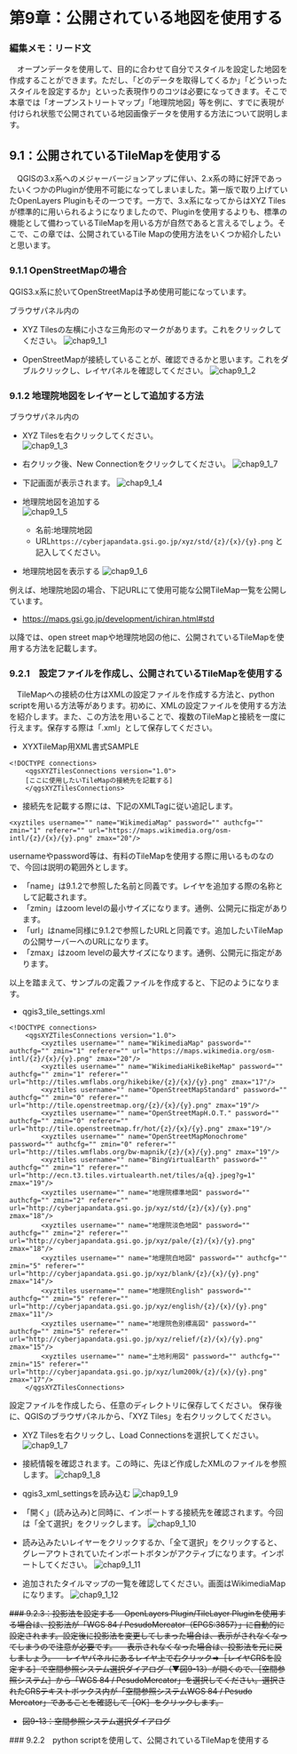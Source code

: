 # 第9章：公開されている地図を使用する

### 編集メモ：リード文
　オープンデータを使用して、目的に合わせて自分でスタイルを設定した地図を作成することができます。ただし、「どのデータを取得してくるか」「どういったスタイルを設定するか」といった表現作りのコツは必要になってきます。そこで本章では「オープンストリートマップ」「地理院地図」等を例に、すでに表現が付けられ状態で公開されている地図画像データを使用する方法について説明します。

## 9.1：公開されているTileMapを使用する
　QGISの3.x系へのメジャーバージョンアップに伴い、2.x系の時に好評であったいくつかのPluginが使用不可能になってしまいました。第一版で取り上げていたOpenLayers Pluginもその一つです。一方で、3.x系になってからはXYZ Tilesが標準的に用いられるようになりましたので、Pluginを使用するよりも、標準の機能として備わっているTileMapを用いる方が自然であると言えるでしょう。そこで、この章では、公開されているTile Mapの使用方法をいくつか紹介したいと思います。

### 9.1.1 OpenStreetMapの場合
QGIS3.x系に於いてOpenStreetMapは予め使用可能になっています。

ブラウザパネル内の

- XYZ Tilesの左横に小さな三角形のマークがあります。これをクリックしてください。
![chap9_1_1](img/chap9_1_1.png)

- OpenStreetMapが接続していることが、確認できるかと思います。これをダブルクリックし、レイヤパネルを確認してください。
![chap9_1_2](img/chap9_1_2.png)

### 9.1.2 地理院地図をレイヤーとして追加する方法
ブラウザパネル内の
- XYZ Tilesを右クリックしてください。  
![chap9_1_3](img/chap9_1_3.png)


- 右クリック後、New Connectionをクリックしてください。
![chap9_1_7](img/chap9_1_7.png)   

- 下記画面が表示されます。
![chap9_1_4](img/chap9_1_4.png)  


- 地理院地図を追加する  
![chap9_1_5](img/chap9_1_5.png)
	- 名前:地理院地図
	- URL```https://cyberjapandata.gsi.go.jp/xyz/std/{z}/{x}/{y}.png```
と記入してください。


- 地理院地図を表示する
![chap9_1_6](img/chap9_1_6.png)

例えば、地理院地図の場合、下記URLにて使用可能な公開TileMap一覧を公開しています。
- https://maps.gsi.go.jp/development/ichiran.html#std

以降では、open street mapや地理院地図の他に、公開されているTileMapを使用する方法を記載します。

### 9.2.1　設定ファイルを作成し、公開されているTileMapを使用する
　TileMapへの接続の仕方はXMLの設定ファイルを作成する方法と、python scriptを用いる方法等があります。初めに、XMLの設定ファイルを使用する方法を紹介します。また、この方法を用いることで、複数のTileMapと接続を一度に行えます。保存する際は「.xml」として保存してください。

- XYXTileMap用XML書式SAMPLE
```
<!DOCTYPE connections>
    <qgsXYZTilesConnections version="1.0">
	[ここに使用したいTileMapの接続先を記載する]
	</qgsXYZTilesConnections>
```

- 接続先を記載する際には、下記のXMLTagに従い追記します。
```
<xyztiles username="" name="WikimediaMap" password="" authcfg="" zmin="1" referer="" url="https://maps.wikimedia.org/osm-intl/{z}/{x}/{y}.png" zmax="20"/>
```
usernameやpassword等は、有料のTileMapを使用する際に用いるものなので、今回は説明の範囲外とします。
- 「name」は9.1.2で参照した名前と同義です。レイヤを追加する際の名称として記載されます。
- 「zmin」はzoom levelの最小サイズになります。通例、公開元に指定があります。
- 「url」はname同様に9.1.2で参照したURLと同義です。追加したいTileMapの公開サーバーへのURLになります。
- 「zmax」はzoom levelの最大サイズになります。通例、公開元に指定があります。

以上を踏まえて、サンプルの定義ファイルを作成すると、下記のようになります。

- qgis3_tile_settings.xml
```
<!DOCTYPE connections>
    <qgsXYZTilesConnections version="1.0">
        <xyztiles username="" name="WikimediaMap" password="" authcfg="" zmin="1" referer="" url="https://maps.wikimedia.org/osm-intl/{z}/{x}/{y}.png" zmax="20"/>
        <xyztiles username="" name="WikimediaHikeBikeMap" password="" authcfg="" zmin="1" referer="" url="http://tiles.wmflabs.org/hikebike/{z}/{x}/{y}.png" zmax="17"/>
        <xyztiles username="" name="OpenStreetMapStandard" password="" authcfg="" zmin="0" referer="" url="http://tile.openstreetmap.org/{z}/{x}/{y}.png" zmax="19"/>
        <xyztiles username="" name="OpenStreetMapH.O.T." password="" authcfg="" zmin="0" referer="" url="http://tile.openstreetmap.fr/hot/{z}/{x}/{y}.png" zmax="19"/>
        <xyztiles username="" name="OpenStreetMapMonochrome" password="" authcfg="" zmin="0" referer="" url="http://tiles.wmflabs.org/bw-mapnik/{z}/{x}/{y}.png" zmax="19"/>
        <xyztiles username="" name="BingVirtualEarth" password="" authcfg="" zmin="1" referer="" url="http://ecn.t3.tiles.virtualearth.net/tiles/a{q}.jpeg?g=1" zmax="19"/>
        <xyztiles username="" name="地理院標準地図" password="" authcfg="" zmin="2" referer="" url="http://cyberjapandata.gsi.go.jp/xyz/std/{z}/{x}/{y}.png" zmax="18"/>
        <xyztiles username="" name="地理院淡色地図" password="" authcfg="" zmin="2" referer="" url="http://cyberjapandata.gsi.go.jp/xyz/pale/{z}/{x}/{y}.png" zmax="18"/>
        <xyztiles username="" name="地理院白地図" password="" authcfg="" zmin="5" referer="" url="http://cyberjapandata.gsi.go.jp/xyz/blank/{z}/{x}/{y}.png" zmax="14"/>
        <xyztiles username="" name="地理院English" password="" authcfg="" zmin="5" referer="" url="http://cyberjapandata.gsi.go.jp/xyz/english/{z}/{x}/{y}.png" zmax="11"/>
        <xyztiles username="" name="地理院色別標高図" password="" authcfg="" zmin="5" referer="" url="http://cyberjapandata.gsi.go.jp/xyz/relief/{z}/{x}/{y}.png" zmax="15"/>
        <xyztiles username="" name="土地利用図" password="" authcfg="" zmin="15" referer="" url="http://cyberjapandata.gsi.go.jp/xyz/lum200k/{z}/{x}/{y}.png" zmax="17"/>
    </qgsXYZTilesConnections>
```

設定ファイルを作成したら、任意のディレクトリに保存してください。
保存後に、QGISのブラウザパネルから、「XYZ Tiles」を右クリックしてください。

- XYZ Tilesを右クリックし、Load Connectionsを選択してください。
![chap9_1_7](img/chap9_1_7.png)  

- 接続情報を確認されます。この時に、先ほど作成したXMLのファイルを参照します。
![chap9_1_8](img/chap9_1_8.png)  

- qgis3_xml_settingsを読み込む
![chap9_1_9](img/chap9_1_9.png)  

- 「開く」(読み込み)と同時に、インポートする接続先を確認されます。今回は「全て選択」をクリックします。
![chap9_1_10](img/chap9_1_10.png)

- 読み込みたいレイヤーをクリックするか、「全て選択」をクリックすると、グレーアウトされていたインポートボタンがアクティブになります。インポートしてください。
![chap9_1_11](img/chap9_1_11.png)

- 追加されたタイルマップの一覧を確認してください。画面はWikimediaMapになります。
![chap9_1_12](img/chap9_1_12.png)

<strike>
### 9.2.3：投影法を設定する
　OpenLayers Plugin/TileLayer Pluginを使用する場合は、投影法が「WGS 84 / PesudoMercator（EPGS:3857）」に自動的に設定されます。設定後に投影法を変更してしまった場合は、表示がされなくなってしまうので注意が必要です。
　表示されなくなった場合は、投影法を元に戻しましょう。
　レイヤパネルにあるレイヤ上で右クリック⇒［レイヤCRSを設定する］で空間参照システム選択ダイアログ（▼図9-13）が開くので、［空間参照システム］から「WGS 84 / PesudoMercator」を選択してください。選択されたCRSテキストボックス内が「空間参照システムWGS 84 / Pesudo Mercator」であることを確認して［OK］をクリックします。

- 図9-13：空間参照システム選択ダイアログ

</strike>
### 9.2.2　python scriptを使用して、公開されているTileMapを使用する
